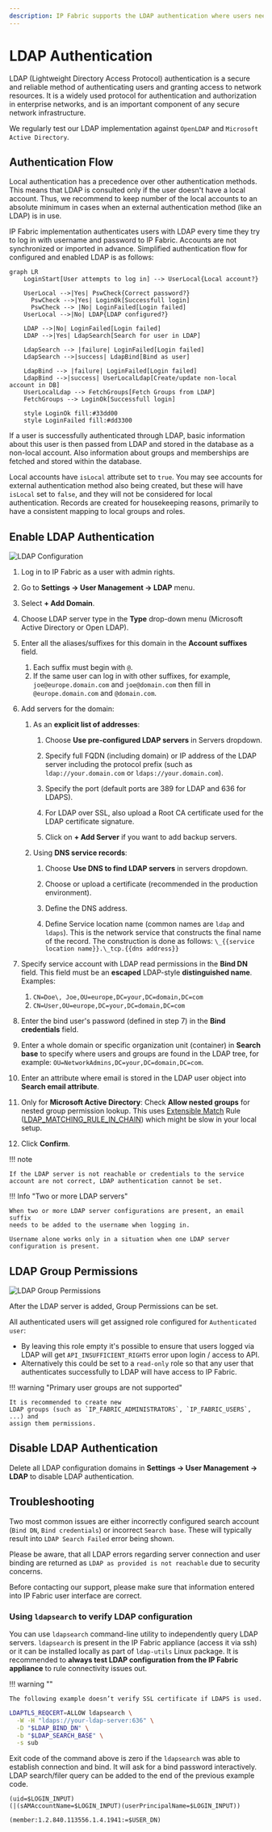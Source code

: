 ```yaml
---
description: IP Fabric supports the LDAP authentication where users need to be assigned the appropriate permissions locally or default user permissions for...
---
```


# LDAP Authentication

LDAP (Lightweight Directory Access Protocol) authentication is a secure and reliable method of authenticating users and granting access to network resources. It is a widely used protocol for authentication and authorization in enterprise networks, and is an important component of any secure network infrastructure.

We regularly test our LDAP implementation against `OpenLDAP` and `Microsoft Active Directory`.

## Authentication Flow

Local authentication has a precedence over other authentication methods. This means that LDAP is consulted only if the user doesn't have a local account. Thus, we recommend to keep number of the local accounts to an absolute minimum in cases when an external authentication method (like an LDAP) is in use.

IP Fabric implementation authenticates users with LDAP every time they try to log in with username and password to IP Fabric. Accounts are not synchronized or imported in advance. Simplified authentication flow for configured and enabled LDAP is as follows:

```mermaid
graph LR
    LoginStart[User attempts to log in] --> UserLocal{Local account?}

    UserLocal -->|Yes| PswCheck{Correct password?}
      PswCheck -->|Yes| LoginOk[Successfull login]
      PswCheck --> |No| LoginFailed[Login failed]
    UserLocal -->|No| LDAP{LDAP configured?}

    LDAP -->|No| LoginFailed[Login failed]
    LDAP -->|Yes| LdapSearch[Search for user in LDAP]

  	LdapSearch --> |failure| LoginFailed[Login failed]
    LdapSearch -->|success| LdapBind[Bind as user]

  	LdapBind --> |failure| LoginFailed[Login failed]
    LdapBind -->|success| UserLocalLdap[Create/update non-local account in DB]
    UserLocalLdap --> FetchGroups[Fetch Groups from LDAP]
    FetchGroups --> LoginOk[Successfull login]

    style LoginOk fill:#33dd00
    style LoginFailed fill:#dd3300
```

If a user is successfully authenticated through LDAP, basic information about this user is then passed from LDAP and stored in the database as a non-local account. Also information about groups and memberships are fetched and stored within the database.

Local accounts have `isLocal` attribute set to `true`. You may see accounts for external authentication method also being created, but these will have `isLocal` set to `false`, and they will not be considered for local authentication. Records are created for housekeeping reasons, primarily to have a consistent mapping to local groups and roles.

## Enable LDAP Authentication

![LDAP Configuration](ldap_configuration.png)

1. Log in to IP Fabric as a user with admin rights.

2. Go to **Settings → User Management → LDAP** menu.

3. Select **+ Add Domain**.

4. Choose LDAP server type in the **Type** drop-down menu (Microsoft
   Active Directory or Open LDAP).

5. Enter all the aliases/suffixes for this domain in the **Account suffixes**
   field.

   1. Each suffix must begin with `@`.
   2. If the same user can log in with other suffixes, for example,
      `joe@europe.domain.com` and `joe@domain.com`
      then fill in `@europe.domain.com` and `@domain.com`.

6. Add servers for the domain:

   1. As an **explicit list of addresses**:

      1. Choose **Use pre-configured LDAP servers** in Servers dropdown.

      2. Specify full FQDN (including domain) or IP address of the LDAP server
         including the protocol prefix (such as `ldap://your.domain.com`
         or `ldaps://your.domain.com`).

      3. Specify the port (default ports are 389 for LDAP and 636 for LDAPS).

      4. For LDAP over SSL, also upload a Root CA certificate used for the LDAP
         certificate signature.

      5. Click on **+ Add Server** if you want to add backup servers.

   2. Using **DNS service records**:

      1. Choose **Use DNS to find LDAP servers** in servers dropdown.

      2. Choose or upload a certificate (recommended in the production
         environment).

      3. Define the DNS address.

      4. Define Service location name (common names are `ldap` and `ldaps`).
         This is the network service that constructs the final name of the
         record. The construction is done as follows:
         `\_{{service location name}}.\_tcp.{{dns address}}`

7. Specify service account with LDAP read permissions in the **Bind DN** field.
   This field must be an **escaped** LDAP-style **distinguished name**.
   Examples:

   1. `CN=Doe\, Joe,OU=europe,DC=your,DC=domain,DC=com`
   2. `CN=User,OU=europe,DC=your,DC=domain,DC=com`

8. Enter the bind user's password (defined in step 7) in the
   **Bind credentials** field.

9. Enter a whole domain or specific organization unit (container) in
   **Search base** to specify where users and groups are found in the LDAP tree,
   for example: `OU=NetworkAdmins,DC=your,DC=domain,DC=com`.

10. Enter an attribute where email is stored in the LDAP user object into
    **Search email attribute**.

11. Only for **Microsoft Active Directory**: Check **Allow nested groups** for
    nested group permission lookup. This
    uses [Extensible Match](https://ldapwiki.com/wiki/ExtensibleMatch)
    Rule ([LDAP_MATCHING_RULE_IN_CHAIN](https://ldapwiki.com/wiki/LDAP_MATCHING_RULE_IN_CHAIN))
    which might be slow in your local setup.

12. Click **Confirm**.

!!! note

    If the LDAP server is not reachable or credentials to the service
    account are not correct, LDAP authentication cannot be set.

!!! Info "Two or more LDAP servers"

    When two or more LDAP server configurations are present, an email suffix
    needs to be added to the username when logging in.

    Username alone works only in a situation when one LDAP server
    configuration is present.

## LDAP Group Permissions

![LDAP Group Permissions](ldap_group_permissions.png)

After the LDAP server is added, Group Permissions can be set.

All authenticated users will get assigned role configured for
`Authenticated user`:

- By leaving this role empty it's possible to ensure that users logged via LDAP
  will get `API_INSUFFICIENT_RIGHTS` error upon login / access to API.
- Alternatively this could be set to a `read-only` role so that any user that
  authenticates successfully to LDAP will have access to IP Fabric.

!!! warning "Primary user groups are not supported"

    It is recommended to create new
    LDAP groups (such as `IP_FABRIC_ADMINISTRATORS`, `IP_FABRIC_USERS`, ...) and
    assign them permissions.

## Disable LDAP Authentication

Delete all LDAP configuration domains in **Settings → User Management → LDAP** to disable LDAP authentication.

## Troubleshooting

Two most common issues are either incorrectly configured search account (`Bind DN`, `Bind credentials`) or incorrect `Search base`. These will typically result into `LDAP Search Failed` error being shown.

Please be aware, that all LDAP errors regarding server connection and user binding are returned as `LDAP as provided is not reachable` due to security concerns.

Before contacting our support, please make sure that information entered into IP Fabric user interface are correct.

### Using `ldapsearch` to verify LDAP configuration

You can use `ldapsearch` command-line utility to independently query LDAP servers. `ldapsearch` is present in the IP Fabric appliance (access it via ssh) or it can be installed locally as part of `ldap-utils` Linux package. It is recommended to **always test LDAP configuration from the IP Fabric appliance** to rule connectivity issues out.

!!! warning ""

    The following example doesn’t verify SSL certificate if LDAPS is used.

```bash title="Basic bind as search DN"
LDAPTLS_REQCERT=ALLOW ldapsearch \
  -W -H "ldaps://your-ldap-server:636" \
  -D "$LDAP_BIND_DN" \
  -b "$LDAP_SEARCH_BASE" \
  -s sub
```

Exit code of the command above is zero if the `ldapsearch` was able to establish connection and bind. It will ask for a bind password interactively. LDAP search/filer query can be added to the end of the previous example code.

```text title="Search for a concrete user account"
(uid=$LOGIN_INPUT)
(|(sAMAccountName=$LOGIN_INPUT)(userPrincipalName=$LOGIN_INPUT))
```

```text title="Nested groups membership search"
(member:1.2.840.113556.1.4.1941:=$USER_DN)
```
